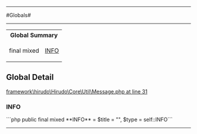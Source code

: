 - - -

#Globals#

- - -

<table id="summary_global" class="title">
<tr><th colspan="2" class="title">Global Summary</th></tr>
<tr>
<td>final  mixed</td>
<td class="description"><p class="name"><a href="#INFO">INFO</a></p></td>
</tr>
</table>

<h2 id="detail_global">Global Detail</h2>

<a href="https://github.com/JeyDotC/Hirudo/blob/master/framework/hirudo/Hirudo/Core/Util/Message.php#L31" >framework\hirudo\Hirudo\Core\Util\Message.php at line 31</a>

<h3 id="INFO">INFO</h3>
```php
public final  mixed **INFO** = $title = &quot;&quot;, $type = self::INFO```
<div class="details">
</div>

- - -

